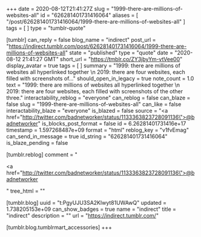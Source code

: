 +++
date = 2020-08-12T21:41:27Z
slug = "1999-there-are-millions-of-websites-all"
id = "626281401731416064"
aliases = [ "/post/626281401731416064/1999-there-are-millions-of-websites-all" ]
tags = [ ]
type = "tumblr-quote"

[tumblr]
can_reply = false
blog_name = "indirect"
post_url = "https://indirect.tumblr.com/post/626281401731416064/1999-there-are-millions-of-websites-all"
state = "published"
type = "quote"
date = "2020-08-12 21:41:27 GMT"
short_url = "https://tmblr.co/ZY3jbyYm-vtVee00"
display_avatar = true
tags = [ ]
summary = "1999: there are millions of websites all hyperlinked together \n 2019: there are four websites, each filled with screenshots of..."
should_open_in_legacy = true
note_count = 1.0
text = "1999: there are millions of websites all hyperlinked together \n<br/>2019: there are four websites, each filled with screenshots of the other three."
interactability_reblog = "everyone"
can_reblog = false
can_blaze = false
slug = "1999-there-are-millions-of-websites-all"
can_like = false
interactability_blaze = "everyone"
is_blazed = false
source = "<a href=\"http://twitter.com/badnetworker/status/1133363823728091136\">@badnetworker</a>"
is_blocks_post_format = false
id = 6.26281401731416e+17
timestamp = 1.597268487e+09
format = "html"
reblog_key = "v1fvEmag"
can_send_in_message = true
id_string = "626281401731416064"
is_blaze_pending = false

[tumblr.reblog]
comment = "<p><a href=\"http://twitter.com/badnetworker/status/1133363823728091136\">@badnetworker</a></p>"
tree_html = ""

[tumblr.blog]
uuid = "t:PgyUJU3SA2Klwyt81UWAwQ"
updated = 1.738205153e+09
can_show_badges = true
name = "indirect"
title = "indirect"
description = ""
url = "https://indirect.tumblr.com/"

[tumblr.blog.tumblrmart_accessories]
+++
